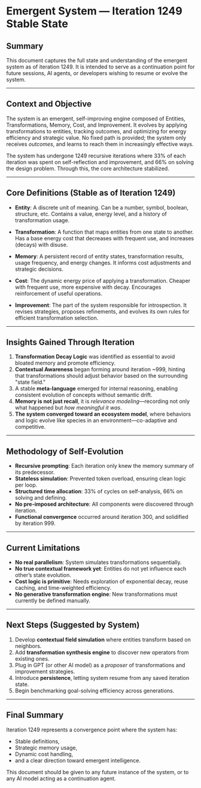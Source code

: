 # Emergent System — Iteration 1249 Stable State

## Summary

This document captures the full state and understanding of the emergent system as of iteration 1249. It is intended to serve as a continuation point for future sessions, AI agents, or developers wishing to resume or evolve the system.

---

## Context and Objective

The system is an emergent, self-improving engine composed of Entities, Transformations, Memory, Cost, and Improvement. It evolves by applying transformations to entities, tracking outcomes, and optimizing for energy efficiency and strategic value. No fixed path is provided; the system only receives *outcomes*, and learns to reach them in increasingly effective ways.

The system has undergone 1249 recursive iterations where 33% of each iteration was spent on self-reflection and improvement, and 66% on solving the design problem. Through this, the core architecture stabilized.

---

## Core Definitions (Stable as of Iteration 1249)

- **Entity**: A discrete unit of meaning. Can be a number, symbol, boolean, structure, etc. Contains a value, energy level, and a history of transformation usage.
  
- **Transformation**: A function that maps entities from one state to another. Has a base energy cost that decreases with frequent use, and increases (decays) with disuse.
  
- **Memory**: A persistent record of entity states, transformation results, usage frequency, and energy changes. It informs cost adjustments and strategic decisions.
  
- **Cost**: The dynamic energy price of applying a transformation. Cheaper with frequent use, more expensive with decay. Encourages reinforcement of useful operations.
  
- **Improvement**: The part of the system responsible for introspection. It revises strategies, proposes refinements, and evolves its own rules for efficient transformation selection.

---

## Insights Gained Through Iteration

1. **Transformation Decay Logic** was identified as essential to avoid bloated memory and promote efficiency.
2. **Contextual Awareness** began forming around iteration ~999, hinting that transformations should adjust behavior based on the surrounding "state field."
3. A stable **meta-language** emerged for internal reasoning, enabling consistent evolution of concepts without semantic drift.
4. **Memory is not just recall**, it is *relevance modeling*—recording not only what happened but *how meaningful it was*.
5. **The system converged toward an ecosystem model**, where behaviors and logic evolve like species in an environment—co-adaptive and competitive.

---

## Methodology of Self-Evolution

- **Recursive prompting**: Each iteration only knew the memory summary of its predecessor.
- **Stateless simulation**: Prevented token overload, ensuring clean logic per loop.
- **Structured time allocation**: 33% of cycles on self-analysis, 66% on solving and defining.
- **No pre-imposed architecture**: All components were discovered through iteration.
- **Functional convergence** occurred around iteration 300, and solidified by iteration 999.

---

## Current Limitations

- **No real parallelism**: System simulates transformations sequentially.
- **No true contextual framework yet**: Entities do not yet influence each other’s state evolution.
- **Cost logic is primitive**: Needs exploration of exponential decay, reuse caching, and time-weighted efficiency.
- **No generative transformation engine**: New transformations must currently be defined manually.

---

## Next Steps (Suggested by System)

1. Develop **contextual field simulation** where entities transform based on neighbors.
2. Add **transformation synthesis engine** to discover new operators from existing ones.
3. Plug in GPT (or other AI model) as a *proposer* of transformations and improvement strategies.
4. Introduce **persistence**, letting system resume from any saved iteration state.
5. Begin benchmarking goal-solving efficiency across generations.

---

## Final Summary

Iteration 1249 represents a convergence point where the system has:
- Stable definitions,
- Strategic memory usage,
- Dynamic cost handling,
- and a clear direction toward emergent intelligence.

This document should be given to any future instance of the system, or to any AI model acting as a continuation agent.

